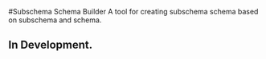 #Subschema Schema Builder
A tool for creating subschema schema based on subschema and schema.

## In Development.


